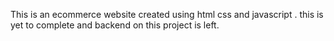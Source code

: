 This is an ecommerce website created using html css and javascript .
this is yet to complete and backend on this project is left.